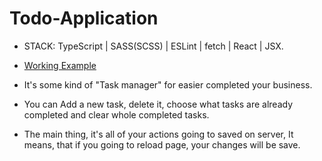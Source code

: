 # Todo-Application

- STACK: TypeScript | SASS(SCSS) | ESLint | fetch | React | JSX.

- [Working Example](https://jamal-amoian.github.io/react_todo-app-with-api/)

- It's some kind of "Task manager" for easier completed your business.

- You can Add a new task, delete it, choose what tasks are already completed and clear whole completed tasks.

- The main thing, it's all of your actions going to saved on server, It means, that if you going to reload page, your changes will be save.
